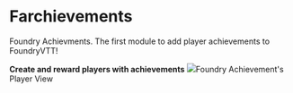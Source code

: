 # Farchievements
Foundry Achievments. The first module to add player achievements to FoundryVTT!

<b>Create and reward players with achievements</b>
<img src="https://i.imgur.com/gDg6gNv.gif">Foundry Achievement's Player View</img>


